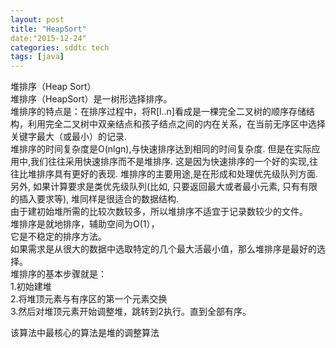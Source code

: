 ```yaml
---
layout: post
title: "HeapSort"
date:"2015-12-24"
categories: sddtc tech
tags: [java]
---
```


堆排序（Heap Sort）    
堆排序（HeapSort）是一树形选择排序。    
堆排序的特点是：在排序过程中，将R[l..n]看成是一棵完全二叉树的顺序存储结构，利用完全二叉树中双亲结点和孩子结点之间的内在关系，在当前无序区中选择关键字最大（或最小）的记录.  
堆排序的时间复杂度是O(nlgn),与快速排序达到相同的时间复杂度. 但是在实际应用中,我们往往采用快速排序而不是堆排序. 这是因为快速排序的一个好的实现,往往比堆排序具有更好的表现. 堆排序的主要用途,是在形成和处理优先级队列方面. 另外, 如果计算要求是类优先级队列(比如, 只要返回最大或者最小元素, 只有有限的插入要求等), 堆同样是很适合的数据结构.  
由于建初始堆所需的比较次数较多，所以堆排序不适宜于记录数较少的文件。  
堆排序是就地排序，辅助空间为O(1），  
它是不稳定的排序方法。  
如果需求是从很大的数据中选取特定的几个最大活最小值，那么堆排序是最好的选择。  
堆排序的基本步骤就是：  
1.初始建堆  
2.将堆顶元素与有序区的第一个元素交换  
3.然后对堆顶元素开始调整堆，跳转到2执行。直到全部有序。  

该算法中最核心的算法是堆的调整算法  



